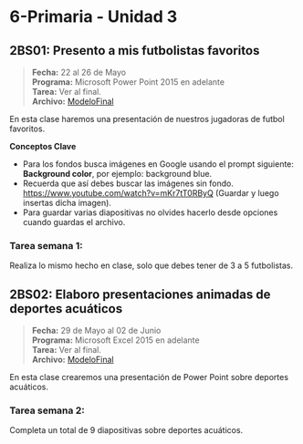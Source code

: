 # 6-Primaria - Unidad 3

## 2BS01: Presento a mis futbolistas favoritos

> **Fecha:** 22 al 26 de Mayo<br> **Programa:** Microsoft Power Point 2015 en adelante<br> **Tarea:** Ver al final.<br> **Archivo:** [ModeloFinal](https://github.com/israelcueva/colegio-docs/blob/0adfcaa2320adc3d6902edf5c7c55f79362b9a51/docs/6-primaria/archivos/Unidad3/6TOPRIM-2BS01.pdf ':include :type=code')

En esta clase haremos una presentación de nuestros jugadoras de futbol favoritos.

**Conceptos Clave**

- Para los fondos busca imágenes en Google usando el prompt siguiente: **Background color**, por ejemplo: background blue.
- Recuerda que así debes buscar las imágenes sin fondo. https://www.youtube.com/watch?v=mKr7tT0RByQ (Guardar y luego insertas dicha imagen).
- Para guardar varias diapositivas no olvides hacerlo desde opciones cuando guardas el archivo.


### Tarea semana 1:

Realiza lo mismo hecho en clase, solo que debes tener de 3 a 5 futbolistas.

<div class="currentTheme">

## 2BS02: Elaboro presentaciones animadas de deportes acuáticos

> **Fecha:** 29 de Mayo al 02 de Junio<br> **Programa:** Microsoft Excel 2015 en adelante<br> **Tarea:** Ver al final.<br> **Archivo:** [ModeloFinal](https://github.com/israelcueva/colegio-docs/blob/93fac6d65ad9b07e8061eb1e433e9cd5d6d09414/docs/6-primaria/archivos/Unidad3/6TOPRIM-2BS02.pdf ':include :type=code')

En esta clase crearemos una presentación de Power Point sobre deportes acuáticos.

### Tarea semana 2:

Completa un total de 9 diapositivas sobre deportes acuáticos.

</div>
